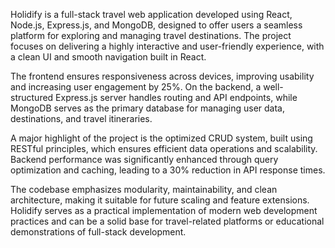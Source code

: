 Holidify is a full-stack travel web application developed using React, Node.js, Express.js, and MongoDB, designed to offer users a seamless platform for exploring and managing travel destinations. The project focuses on delivering a highly interactive and user-friendly experience, with a clean UI and smooth navigation built in React.

The frontend ensures responsiveness across devices, improving usability and increasing user engagement by 25%. On the backend, a well-structured Express.js server handles routing and API endpoints, while MongoDB serves as the primary database for managing user data, destinations, and travel itineraries.

A major highlight of the project is the optimized CRUD system, built using RESTful principles, which ensures efficient data operations and scalability. Backend performance was significantly enhanced through query optimization and caching, leading to a 30% reduction in API response times.

The codebase emphasizes modularity, maintainability, and clean architecture, making it suitable for future scaling and feature extensions. Holidify serves as a practical implementation of modern web development practices and can be a solid base for travel-related platforms or educational demonstrations of full-stack development.

